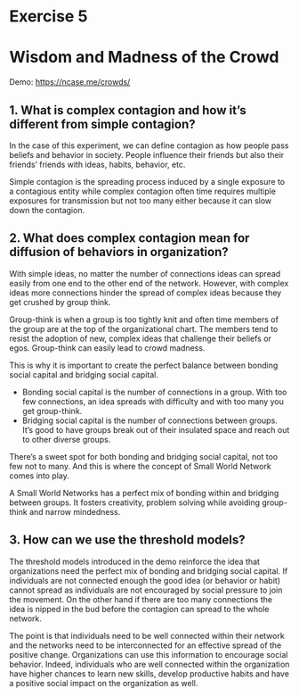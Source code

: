 Exercise 5
================

# Wisdom and Madness of the Crowd

Demo: <https://ncase.me/crowds/>

## 1. What is complex contagion and how it’s different from simple contagion?

In the case of this experiment, we can define contagion as how people
pass beliefs and behavior in society. People influence their friends but
also their friends’ friends with ideas, habits, behavior, etc.

Simple contagion is the spreading process induced by a single exposure
to a contagious entity while complex contagion often time requires
multiple exposures for transmission but not too many either because it
can slow down the contagion.

## 2. What does complex contagion mean for diffusion of behaviors in organization?

With simple ideas, no matter the number of connections ideas can spread
easily from one end to the other end of the network. However, with
complex ideas more connections hinder the spread of complex ideas
because they get crushed by group think.

Group-think is when a group is too tightly knit and often time members
of the group are at the top of the organizational chart. The members
tend to resist the adoption of new, complex ideas that challenge their
beliefs or egos. Group-think can easily lead to crowd madness.

This is why it is important to create the perfect balance between
bonding social capital and bridging social capital.

-   Bonding social capital is the number of connections in a group. With
    too few connections, an idea spreads with difficulty and with too
    many you get group-think.
-   Bridging social capital is the number of connections between groups.
    It’s good to have groups break out of their insulated space and
    reach out to other diverse groups.

There’s a sweet spot for both bonding and bridging social capital, not
too few not to many. And this is where the concept of Small World
Network comes into play.

A Small World Networks has a perfect mix of bonding within and bridging
between groups. It fosters creativity, problem solving while avoiding
group-think and narrow mindedness.

## 3. How can we use the threshold models?

The threshold models introduced in the demo reinforce the idea that
organizations need the perfect mix of bonding and bridging social
capital. If individuals are not connected enough the good idea (or
behavior or habit) cannot spread as individuals are not encouraged by
social pressure to join the movement. On the other hand if there are too
many connections the idea is nipped in the bud before the contagion can
spread to the whole network.

The point is that individuals need to be well connected within their
network and the networks need to be interconnected for an effective
spread of the positive change. Organizations can use this information to
encourage social behavior. Indeed, individuals who are well connected
within the organization have higher chances to learn new skills, develop
productive habits and have a positive social impact on the organization
as well.
